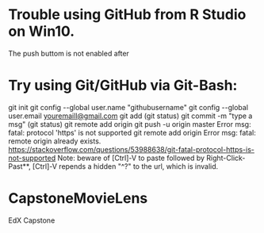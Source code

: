 # Trouble using GitHub from R Studio on Win10.
The push buttom is not enabled after 


# Try using Git/GitHub via Git-Bash:
git init
git config --global user.name "githubusername"
git config --global user.email youremaill@gmail.com
git add <filename>
(git status)
git commit -m "type a msg"
(git status)
git remote add origin <https-url>
git push -u origin master
Error msg: fatal: protocol 'https' is not supported
git remote add origin <http-url>
Error msg: fatal: remote origin already exists.
https://stackoverflow.com/questions/53988638/git-fatal-protocol-https-is-not-supported
Note: beware of [Ctrl]-V to paste followed by Right-Click-Past**, [Ctrl]-V repends a hidden "^?" to the url, which is invalid.

# CapstoneMovieLens

EdX Capstone 
